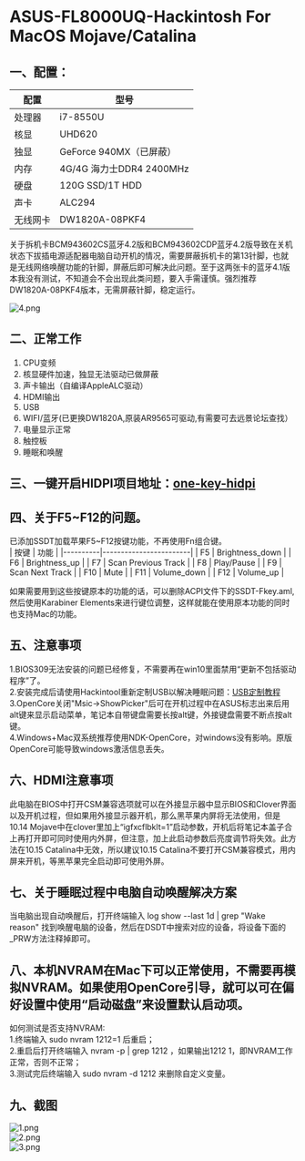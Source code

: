 # ASUS-FL8000UQ-Hackintosh For MacOS Mojave/Catalina

## 一、配置：

|    配置       |        型号                 |
|--------------|-----------------------------|
|    处理器     |          i7-8550U           |
|     核显      |          UHD620             |
|     独显      |    GeForce 940MX（已屏蔽）    |
|     内存      |  4G/4G 海力士DDR4 2400MHz    |
|     硬盘      |       120G SSD/1T HDD       |
|     声卡      |           ALC294            |
|   无线网卡     |        DW1820A-08PKF4      |

关于拆机卡BCM943602CS蓝牙4.2版和BCM943602CDP蓝牙4.2版导致在关机状态下拔插电源适配器电脑自动开机的情况，需要屏蔽拆机卡的第13针脚，也就是无线网络唤醒功能的针脚，屏蔽后即可解决此问题。至于这两张卡的蓝牙4.1版本我没有测试，不知道会不会出现此类问题，要入手需谨慎。强烈推荐DW1820A-08PKF4版本，无需屏蔽针脚，稳定运行。

![4.png](https://github.com/KKKIIINNN/ASUS-FL8000UQ-Hackintosh/blob/master/screenshot/4.png)

## 二、正常工作
1. CPU变频
2. 核显硬件加速，独显无法驱动已做屏蔽
3. 声卡输出（自编译AppleALC驱动）
4. HDMI输出
5. USB
6. WIFI/蓝牙(已更换DW1820A,原装AR9565可驱动,有需要可去远景论坛查找）
7. 电量显示正常
8. 触控板
9. 睡眠和唤醒
## 三、一键开启HIDPI项目地址：[one-key-hidpi](https://github.com/xzhih/one-key-hidpi)
## 四、关于F5~F12的问题。
已添加SSDT加载苹果F5~F12按键功能，不再使用Fn组合键。  
|    按键   |        功能            |
|----------|------------------------|
|   F5     |    Brightness_down     |
|   F6     |    Brightness_up       |
|   F7     |    Scan Previous Track |
|   F8     |    Play/Pause          |
|   F9     |    Scan Next Track     |
|   F10    |    Mute                |
|   F11    |    Volume_down         |
|   F12    |    Volume_up           |


如果需要用到这些按键原本的功能的话，可以删除ACPI文件下的SSDT-Fkey.aml,然后使用Karabiner Elements来进行键位调整，这样就能在使用原本功能的同时也支持Mac的功能。
## 五、注意事项
1.BIOS309无法安装的问题已经修复，不需要再在win10里面禁用“更新不包括驱动程序”了。  
2.安装完成后请使用Hackintool重新定制USB以解决睡眠问题：[USB定制教程](https://blog.daliansky.net/Intel-FB-Patcher-USB-Custom-Video.html)   
3.OpenCore关闭"Msic->ShowPicker"后可在开机过程中在ASUS标志出来后用alt键来显示启动菜单，笔记本自带键盘需要长按alt键，外接键盘需要不断点按alt键。  
4.Windows+Mac双系统推荐使用NDK-OpenCore，对windows没有影响。原版OpenCore可能导致windows激活信息丢失。

## 六、HDMI注意事项
此电脑在BIOS中打开CSM兼容选项就可以在外接显示器中显示BIOS和Clover界面以及开机过程，但如果用外接显示器开机，那么黑苹果内屏将无法使用，但是10.14 Mojave中在clover里加上“igfxcflbklt=1”启动参数，开机后将笔记本盖子合上再打开即可同时使用内外屏，但注意，加上此启动参数后亮度调节将失效。此方法在10.15 Catalina中无效，所以建议10.15 Catalina不要打开CSM兼容模式，用内屏来开机，等黑苹果完全启动即可使用外屏。
## 七、关于睡眠过程中电脑自动唤醒解决方案
当电脑出现自动唤醒后，打开终端输入 log show --last 1d | grep "Wake reason" 找到唤醒电脑的设备，然后在DSDT中搜索对应的设备，将设备下面的_PRW方法注释掉即可。
## 八、本机NVRAM在Mac下可以正常使用，不需要再模拟NVRAM。如果使用OpenCore引导，就可以可在偏好设置中使用“启动磁盘”来设置默认启动项。
如何测试是否支持NVRAM:  
1.终端输入  sudo nvram 1212=1  后重启；  
2.重启后打开终端输入  nvram -p | grep 1212  ，如果输出1212   1，即NVRAM工作正常，否则不正常；  
3.测试完后终端输入  sudo nvram -d 1212  来删除自定义变量。
## 九、截图
![1.png](https://github.com/KKKIIINNN/ASUS-FL8000UQ-Hackintosh/blob/master/screenshot/1.png)  
![2.png](https://github.com/KKKIIINNN/ASUS-FL8000UQ-Hackintosh/blob/master/screenshot/2.png)  
![3.png](https://github.com/KKKIIINNN/ASUS-FL8000UQ-Hackintosh/blob/master/screenshot/3.png)